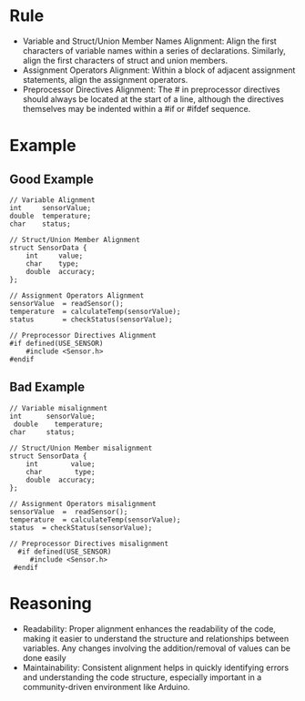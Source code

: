 # Rule
- Variable and Struct/Union Member Names Alignment: Align the first characters of variable names within a series of declarations. Similarly, align the first characters of struct and union members.
- Assignment Operators Alignment: Within a block of adjacent assignment statements, align the assignment operators.
- Preprocessor Directives Alignment: The # in preprocessor directives should always be located at the start of a line, although the directives themselves may be indented within a #if or #ifdef sequence.

# Example
## Good Example
```
// Variable Alignment
int     sensorValue;
double  temperature;
char    status;

// Struct/Union Member Alignment
struct SensorData {
    int     value;
    char    type;
    double  accuracy;
};

// Assignment Operators Alignment
sensorValue  = readSensor();
temperature  = calculateTemp(sensorValue);
status       = checkStatus(sensorValue);

// Preprocessor Directives Alignment
#if defined(USE_SENSOR)
    #include <Sensor.h>
#endif
```

## Bad Example
```
// Variable misalignment
int      sensorValue;
 double    temperature;
char     status;

// Struct/Union Member misalignment
struct SensorData {
    int        value;
    char        type;
    double  accuracy;
};

// Assignment Operators misalignment
sensorValue  =  readSensor();
temperature  = calculateTemp(sensorValue);
status  = checkStatus(sensorValue);

// Preprocessor Directives misalignment
  #if defined(USE_SENSOR)
     #include <Sensor.h>
 #endif
```

# Reasoning
- Readability: Proper alignment enhances the readability of the code, making it easier to understand the structure and relationships between variables. Any changes involving the addition/removal of values can be done easily
- Maintainability: Consistent alignment helps in quickly identifying errors and understanding the code structure, especially important in a community-driven environment like Arduino.